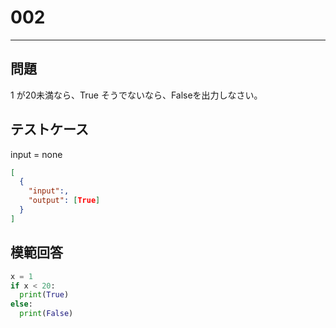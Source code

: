 
# 002

---

## 問題

1
が20未満なら、True
そうでないなら、Falseを出力しなさい。

## テストケース

input = none

```json
[
  {
    "input":,
    "output": [True]
  }
]
```

## 模範回答

```python
x = 1
if x < 20:
  print(True)
else:
  print(False)
```

